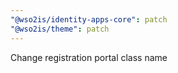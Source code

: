 ```yaml
---
"@wso2is/identity-apps-core": patch
"@wso2is/theme": patch
---
```


Change registration portal class name
